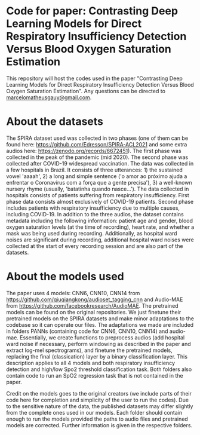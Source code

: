 # Code for paper: Contrasting Deep Learning Models for Direct Respiratory Insufficiency Detection Versus Blood Oxygen Saturation Estimation
This repository will host the codes used in the paper "Contrasting Deep Learning Models for Direct Respiratory Insufficiency Detection Versus Blood Oxygen Saturation Estimation". Any questions can be directed to marcelomatheusgauy@gmail.com.


# About the datasets
The SPIRA dataset used was collected in two phases (one of them can be found here: https://github.com/Edresson/SPIRA-ACL2021 and some extra audios here: https://zenodo.org/records/6672451). The first phase was collected in the peak of the pandemic (mid 2020). The second phase was collected after COVID-19 widespread vaccination. The data was collected in a few hospitals in Brazil. It consists of three utterances: 1) the sustained vowel 'aaaah', 2) a long and simple sentence ('o amor ao próximo ajuda a enfrentar o Coronavírus com a força que a gente precisa'), 3) a well-known nursery rhyme (usually, 'batatinha quando nasce...'). The data collected in hospitals consists of patients suffering from respiratory insufficiency. First phase data consists almost exclusively of COVID-19 patients. Second phase includes patients with respiratory insufficiency due to multiple causes, including COVID-19. In addition to the three audios, the dataset contains metadata including the following information: patient age and gender, blood oxygen saturation levels (at the time of recording), heart rate, and whether a mask was being used during recording. Additionally, as hospital ward noises are significant during recording, additional hospital ward noises were collected at the start of every recording session and are also part of the datasets. 


# About the models used
The paper uses 4 models: CNN6, CNN10, CNN14 from https://github.com/qiuqiangkong/audioset_tagging_cnn and Audio-MAE from https://github.com/facebookresearch/AudioMAE. The pretrained models can be found on the original repositories. We just finetune their pretrained models on the SPIRA datasets and make minor adaptations to the codebase so it can operate our files. The adaptations we made are included in folders PANNs (containing code for CNN6, CNN10, CNN14) and audio-mae. Essentially, we create functions to preprocess audios (add hospital ward noise if necessary, perform windowing as described in the paper and extract log-mel spectrograms), and finetune the pretrained models, replacing the final (classication) layer by a binary classification layer. This description applies to all 4 models and both respiratory insufficiency detection and high/low Spo2 threshold classification task. Both folders also contain code to run an SpO2 regression task that is not contained in the paper.

Credit on the models goes to the original creators (we include parts of their code here for completion and simplicity of the user to run the codes). Due to the sensitive nature of the data, the published datasets may differ slightly from the complete ones used in our models. Each folder should contain enough to run the models provided the paths to audio files and pretrained models are corrected. Further information is given in the respective folders.
